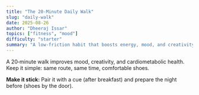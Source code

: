 ```yaml
---
title: "The 20‑Minute Daily Walk"
slug: "daily-walk"
date: 2025-08-26
author: "Dheeraj Issar"
topics: ["fitness", "mood"]
difficulty: "starter"
summary: "A low-friction habit that boosts energy, mood, and creativity."
---
```


A 20‑minute walk improves mood, creativity, and cardiometabolic health. Keep it simple: same route, same time, comfortable shoes.

**Make it stick:** Pair it with a cue (after breakfast) and prepare the night before (shoes by the door).
